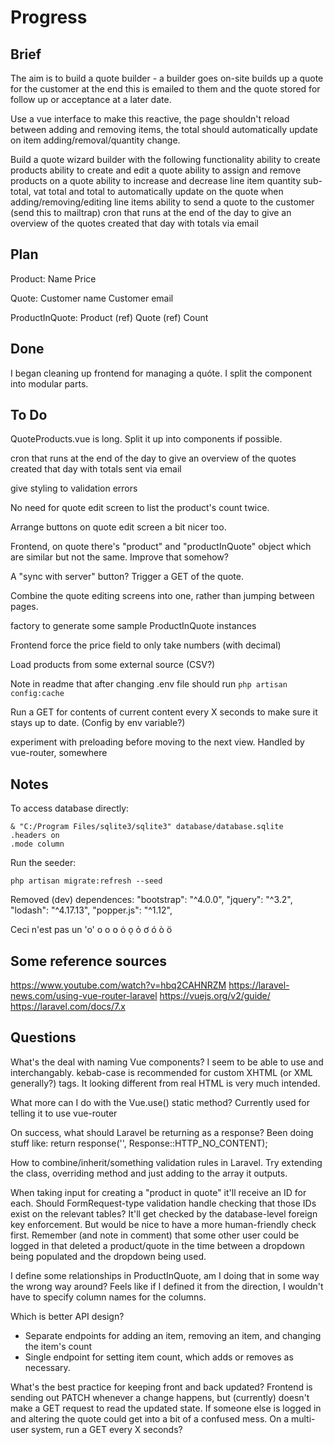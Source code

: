 # Progress

## Brief
The aim is to build a quote builder - a builder goes on-site builds up a quote for the customer at the end this is emailed to them and the quote stored for follow up or acceptance at a later date.

Use a vue interface to make this reactive, the page shouldn't reload between adding and removing items, the total should automatically update on item adding/removal/quantity change.

Build a quote wizard builder with the following functionality
    ability to create products
    ability to create and edit a quote
    ability to assign and remove products on a quote
    ability to increase and decrease line item quantity
    sub-total, vat total and total to automatically update on the quote when adding/removing/editing line items
    ability to send a quote to the customer (send this to mailtrap)
    cron that runs at the end of the day to give an overview of the quotes created that day with totals via email

## Plan
Product:
    Name
    Price

Quote:
    Customer name
    Customer email

ProductInQuote:
    Product (ref)
    Quote (ref)
    Count


## Done
I began cleaning up frontend for managing a quóte.
I split the component into modular parts.

## To Do
QuoteProducts.vue is long. Split it up into components if possible.

cron that runs at the end of the day to give an overview of the quotes created that day with totals sent via email

give styling to validation errors

No need for quote edit screen to list the product's count twice.

Arrange buttons on quote edit screen a bit nicer too.

Frontend, on quote there's "product" and "productInQuote" object which are similar but not the same. Improve that somehow?

A "sync with server" button? Trigger a GET of the quote.

Combine the quote editing screens into one, rather than jumping between pages.

factory to generate some sample ProductInQuote instances

Frontend force the price field to only take numbers (with decimal)

Load products from some external source (CSV?)

Note in readme that after changing .env file should run `php artisan config:cache`

Run a GET for contents of current content every X seconds to make sure it stays up to date. (Config by env variable?)

experiment with preloading before moving to the next view. Handled by vue-router, somewhere

## Notes
To access database directly:
```
& "C:/Program Files/sqlite3/sqlite3" database/database.sqlite
.headers on
.mode column
```

Run the seeder:
```
php artisan migrate:refresh --seed
```

Removed (dev) dependences:
"bootstrap": "^4.0.0",
"jquery": "^3.2",
"lodash": "^4.17.13",
"popper.js": "^1.12",

Ceci n'est pas un 'o'
о ο օ ȯ ọ ỏ ơ ó ò ö

## Some reference sources
https://www.youtube.com/watch?v=hbq2CAHNRZM
https://laravel-news.com/using-vue-router-laravel
https://vuejs.org/v2/guide/
https://laravel.com/docs/7.x

## Questions
What's the deal with naming Vue components? I seem to be able to use <product-list> and <ProductList> interchangably.
    kebab-case is recommended for custom XHTML (or XML generally?) tags. It looking different from real HTML is very much intended.

What more can I do with the Vue.use() static method? Currently used for telling it to use vue-router

On success, what should Laravel be returning as a response?
    Been doing stuff like: return response('', Response::HTTP_NO_CONTENT);

How to combine/inherit/something validation rules in Laravel.
    Try extending the class, overriding method and just adding to the array it outputs.

When taking input for creating a "product in quote" it'll receive an ID for each. Should FormRequest-type validation handle checking that those IDs exist on the relevant tables? It'll get checked by the database-level foreign key enforcement. But would be nice to have a more human-friendly check first. Remember (and note in comment) that some other user could be logged in that deleted a product/quote in the time between a dropdown being populated and the dropdown being used.

I define some relationships in ProductInQuote, am I doing that in some way the wrong way around? Feels like if I defined it from the direction, I wouldn't have to specify column names for the columns.

Which is better API design?
- Separate endpoints for adding an item, removing an item, and changing the item's count
- Single endpoint for setting item count, which adds or removes as necessary.

What's the best practice for keeping front and back updated? Frontend is sending out PATCH whenever a change happens, but (currently) doesn't make a GET request to read the updated state. If someone else is logged in and altering the quote could get into a bit of a confused mess. On a multi-user system, run a GET every X seconds?
